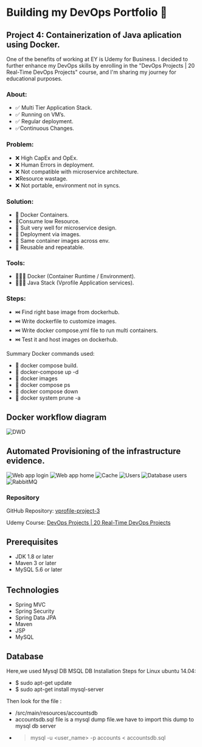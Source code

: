 # Building my DevOps Portfolio 🚀

## Project 4: Containerization of Java aplication using Docker.

One of the benefits of working at EY is Udemy for Business. I decided to further enhance my DevOps skills by enrolling in the "DevOps Projects | 20 Real-Time DevOps Projects" course, and I'm sharing my journey for educational purposes.

### About:
- ✅ Multi Tier Application Stack.
- ✅ Running on VM’s.
- ✅ Regular deployment.
- ✅Continuous Changes.

### Problem: 
- ❌ High CapEx and OpEx.
- ❌ Human Errors in deployment.
- ❌ Not compatible with microservice architecture.
- ❌Resource wastage.
- ❌ Not portable, environment not in syncs.

### Solution:
- 🐳 Docker Containers.
- 🐳Consume low Resource.
- 🐳 Suit very well for microservice design.
- 🐳 Deployment via images.
- 🐳 Same container images across env.
- 🐳 Reusable and repeatable.

### Tools:
- 👩🏽‍💻 Docker (Container Runtime / Environment).
- 👩🏽‍💻 Java Stack (Vprofile Application services).

### Steps:
- ⏭️ Find right base image from dockerhub.
- ⏭️ Write dockerfile to customize images.
- ⏭️ Write docker compose.yml file to run multi containers.
- ⏭️ Test it and host images on dockerhub.

Summary Docker commands used: 
- 🐳 docker compose build.
- 🐳 docker-compose up -d
- 🐳 docker images
- 🐳 docker compose ps
- 🐳 docker compose down
- 🐳 docker system prune -a 

## Docker workflow diagram
![DWD](images/docker-workflow.drawio.png)

## Automated Provisioning of the infrastructure evidence.
![Web app login](images/vprofilelogin.png)
![Web app home](images/vprofileapp.png)
![Cache](images/cache.png)
![Users](images/users.png)
![Database users](images/userlist.png)
![RabbitMQ](images/rabbit.png)

### Repository

GitHub Repository: [vprofile-project-3](https://github.com/jeraldinnemg/vprofile-project-containers)

Udemy Course: [DevOps Projects | 20 Real-Time DevOps Projects](https://www.udemy.com/course/devopsprojects/)

## Prerequisites
- JDK 1.8 or later
- Maven 3 or later
- MySQL 5.6 or later
######
## Technologies 
- Spring MVC
- Spring Security
- Spring Data JPA
- Maven
- JSP
- MySQL
## Database
Here,we used Mysql DB 
MSQL DB Installation Steps for Linux ubuntu 14.04:
- $ sudo apt-get update
- $ sudo apt-get install mysql-server

Then look for the file :
- /src/main/resources/accountsdb
- accountsdb.sql file is a mysql dump file.we have to import this dump to mysql db server
- > mysql -u <user_name> -p accounts < accountsdb.sql


